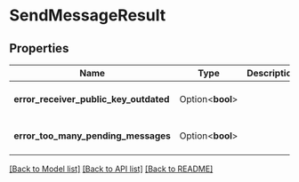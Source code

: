 # SendMessageResult

## Properties

Name | Type | Description | Notes
------------ | ------------- | ------------- | -------------
**error_receiver_public_key_outdated** | Option<**bool**> |  | [optional][default to false]
**error_too_many_pending_messages** | Option<**bool**> |  | [optional][default to false]

[[Back to Model list]](../README.md#documentation-for-models) [[Back to API list]](../README.md#documentation-for-api-endpoints) [[Back to README]](../README.md)


